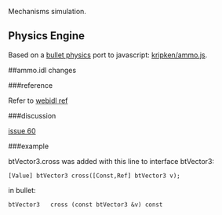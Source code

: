 Mechanisms simulation.

## Physics Engine

Based on a [bullet physics](http://bulletphysics.org/) port to javascript: [kripken/ammo.js](https://github.com/kripken/ammo.js "kripken/ammo.js").


##ammo.idl changes

###reference

Refer to [webidl ref](http://kripken.github.io/emscripten-site/docs/porting/connecting_cpp_and_javascript/WebIDL-Binder.html)

###discussion

[issue 60](https://github.com/kripken/ammo.js/issues/60)

###example

btVector3.cross was added with this line to interface btVector3:

	[Value] btVector3 cross([Const,Ref] btVector3 v);

in bullet:

	btVector3 	cross (const btVector3 &v) const

